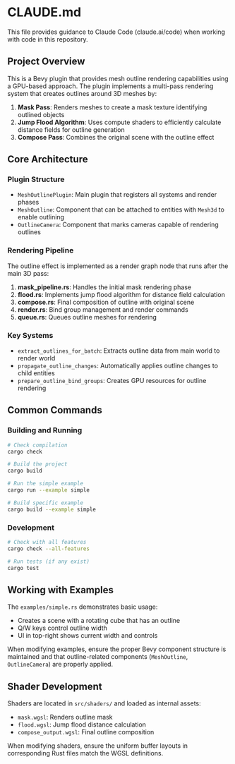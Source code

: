 # CLAUDE.md

This file provides guidance to Claude Code (claude.ai/code) when working with code in this repository.

## Project Overview

This is a Bevy plugin that provides mesh outline rendering capabilities using a GPU-based approach. The plugin implements a multi-pass rendering system that creates outlines around 3D meshes by:

1. **Mask Pass**: Renders meshes to create a mask texture identifying outlined objects
2. **Jump Flood Algorithm**: Uses compute shaders to efficiently calculate distance fields for outline generation
3. **Compose Pass**: Combines the original scene with the outline effect

## Core Architecture

### Plugin Structure
- `MeshOutlinePlugin`: Main plugin that registers all systems and render phases
- `MeshOutline`: Component that can be attached to entities with `Mesh3d` to enable outlining
- `OutlineCamera`: Component that marks cameras capable of rendering outlines

### Rendering Pipeline
The outline effect is implemented as a render graph node that runs after the main 3D pass:

1. **mask_pipeline.rs**: Handles the initial mask rendering phase
2. **flood.rs**: Implements jump flood algorithm for distance field calculation  
3. **compose.rs**: Final composition of outline with original scene
4. **render.rs**: Bind group management and render commands
5. **queue.rs**: Queues outline meshes for rendering

### Key Systems
- `extract_outlines_for_batch`: Extracts outline data from main world to render world
- `propagate_outline_changes`: Automatically applies outline changes to child entities
- `prepare_outline_bind_groups`: Creates GPU resources for outline rendering

## Common Commands

### Building and Running
```bash
# Check compilation
cargo check

# Build the project
cargo build

# Run the simple example
cargo run --example simple

# Build specific example
cargo build --example simple
```

### Development
```bash
# Check with all features
cargo check --all-features

# Run tests (if any exist)
cargo test
```

## Working with Examples

The `examples/simple.rs` demonstrates basic usage:
- Creates a scene with a rotating cube that has an outline
- Q/W keys control outline width
- UI in top-right shows current width and controls

When modifying examples, ensure the proper Bevy component structure is maintained and that outline-related components (`MeshOutline`, `OutlineCamera`) are properly applied.

## Shader Development

Shaders are located in `src/shaders/` and loaded as internal assets:
- `mask.wgsl`: Renders outline mask
- `flood.wgsl`: Jump flood distance calculation
- `compose_output.wgsl`: Final outline composition

When modifying shaders, ensure the uniform buffer layouts in corresponding Rust files match the WGSL definitions.